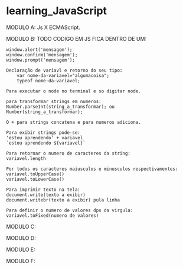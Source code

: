 # learning_JavaScript

MODULO A:
    Js X ECMAScript.

MODULO B:
    TODO CODIGO EM JS FICA DENTRO DE UM:
    <script>
    </script>

    window.alert('mensagem');
    window.confirm('mensagem');
    window.prompt('mensagem');

    Declaração de variavl e retorno do seu tipo:
        var nome-da-variavel="algumacoisa";
        typeof nome-da-variavel;
    
    Para executar o node no terminal e so digitar node.

    para transformar strings em numeros:
    Number.parseInt(string_a_transformar); ou
    Number(string_a_transformar);

    O + para strings concatena e para numeros adiciona.

    Para exibir strings pode-se:
    'estou aprendendo' + variavel
    `estou aprendendo ${variavel}`

    Para retornar o numero de caracteres da string:
    variavel.length

    Por todos os caracteres maiusculos e minusculos respectivamentes:
    variavel.toUpperCase()
    variavel.toLowerCase()

    Para imprimir texto na tela:
    document.write(texto a exibir)
    document.writebr(texto a exibir) pula linha

    Para definir o numero de valores dps da virgula:
    variavel.toFixed(numero de valores)

    




MODULO C:

MODULO D:

MODULO E:

MODULO F:

